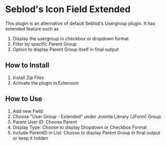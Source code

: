 Seblod's Icon Field Extended
===================


This plugin is an alternative of default Seblod's Usergroup plugin. It has extended feature such as
 1. Display the usergroup in checkbox or dropdown format
 2. Filter by specific Parent Group
 3. Option to display Parent Group itself in final output




How to Install
--------------

 1. Install Zip Files
 2. Activate the plugin in Extension



How to Use
--------------

1. Add new Field
2. Choose "User Group - Extended" under Joomla Library (JForm) Group
3. Parent User ID: Choose Parent
4. Display Type: Choose to display Dropdown or Checkbox Format
5. Include ParentID in List: Choose to display Parent Group in final output or keep it hidden